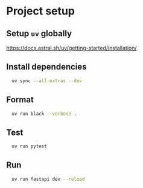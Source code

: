 # Project setup

## Setup `uv` globally
https://docs.astral.sh/uv/getting-started/installation/ 

## Install dependencies
```bash
  uv sync --all-extras --dev
```

## Format
```bash
  uv run black --verbose .
```

## Test
```bash
  uv run pytest
```

## Run
```bash
  uv run fastapi dev --reload
```
